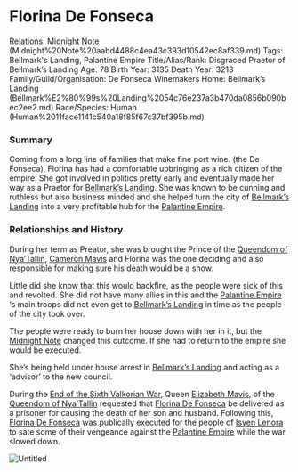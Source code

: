 # Florina De Fonseca

Relations: Midnight Note (Midnight%20Note%20aabd4488c4ea43c393d10542ec8af339.md) 
Tags: Bellmark's Landing, Palantine Empire
Title/Alias/Rank: Disgraced Praetor of Bellmark’s Landing
Age: 78
Birth Year: 3135
Death Year: 3213
Family/Guild/Organisation: De Fonseca Winemakers
Home: Bellmark’s Landing (Bellmark%E2%80%99s%20Landing%2054c76e237a3b470da0856b090bec2ee2.md) 
Race/Species: Human (Human%2011face1141c540a18f85f67c37bf395b.md)

### Summary

Coming from a long line of families that make fine port wine. (the De Fonseca), Florina has had a comfortable upbringing as a rich citizen of the empire. She got involved in politics pretty early and eventually made her way as a Praetor for [Bellmark’s Landing](Bellmark%E2%80%99s%20Landing%2054c76e237a3b470da0856b090bec2ee2.md). She was known to be cunning and ruthless but also business minded and she helped turn the city of [Bellmark’s Landing](Bellmark%E2%80%99s%20Landing%2054c76e237a3b470da0856b090bec2ee2.md) into a very profitable hub for the [Palantine Empire](Palantine%20Empire%20b5f0a5e7621b4b02862738a0582cfccd.md).

### **Relationships and History**

During her term as Preator, she was brought the Prince of the [Queendom of Nya’Tallin](Queendom%20of%20Nya%E2%80%99Tallin%20cd93d0f7f358493288358dfc3baef5b6.md), [Cameron Mavis](Cameron%20Mavis%205658a635029e430cb235619939f851eb.md) and Florina was the one deciding and also responsible for making sure his death would be a show.

Little did she know that this would backfire, as the people were sick of this and revolted. She did not have many allies in this and the [Palantine Empire](Palantine%20Empire%20b5f0a5e7621b4b02862738a0582cfccd.md) ‘s main troops did not even get to [Bellmark’s Landing](Bellmark%E2%80%99s%20Landing%2054c76e237a3b470da0856b090bec2ee2.md) in time as the people of the city took over.

The people were ready to burn her house down with her in it, but the [Midnight Note](Midnight%20Note%20aabd4488c4ea43c393d10542ec8af339.md) changed this outcome. If she had to return to the empire she would be executed.

She’s being held under house arrest in [Bellmark’s Landing](Bellmark%E2%80%99s%20Landing%2054c76e237a3b470da0856b090bec2ee2.md) and acting as a ‘advisor’ to the new council.

During the [End of the Sixth Valkorian War](End%20of%20the%20Sixth%20Valkorian%20War%20baaa265f20174631be11e4821e2552ba.md), Queen [Elizabeth Mavis](Elizabeth%20Mavis%2019481c93fdc84fcb865c764143487a9e.md), of the [Queendom of Nya’Tallin](Queendom%20of%20Nya%E2%80%99Tallin%20cd93d0f7f358493288358dfc3baef5b6.md) requested that [Florina De Fonseca](Florina%20De%20Fonseca%20857fc3a6d5fa45e6ad0b12519d0264b1.md) be delivered as a prisoner for causing the death of her son and husband. Following this, [Florina De Fonseca](Florina%20De%20Fonseca%20857fc3a6d5fa45e6ad0b12519d0264b1.md) was publically executed for the people of [Isyen Lenora](Isyen%20Lenora%2025a3a780df3043f187093c732b6f279d.md) to sate some of their vengeance against the [Palantine Empire](Palantine%20Empire%20b5f0a5e7621b4b02862738a0582cfccd.md) while the war slowed down.

![Untitled](Untitled%20127.png)